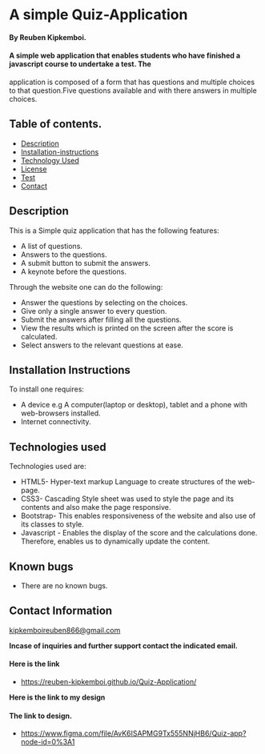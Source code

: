 # A simple Quiz-Application

#### **By Reuben Kipkemboi.**

#### <p> A simple  web application that enables students who have finished a javascript course to undertake a test. The 
application is composed of a form that has questions and multiple choices to that question.Five questions available and with there answers in multiple choices.</p>
 

## Table of contents.

+ [Description](#description)
+ [Installation-instructions](#Installation-instructions)
+ [Technology Used](#technology-used)
+ [License](#license-Information)
+ [Test](#instructions-on-running-tests)
+ [Contact](#contact-information)

## Description

This is a Simple quiz application that has the following features:
* A list of questions.
*  Answers to the questions.
* A submit button to submit the answers.
* A keynote before the questions.

 Through the website one can do the following:
 + Answer the questions by selecting on the choices.
 + Give only a single answer to every question.
 + Submit the answers after filling all the questions.
 + View the results which is printed on the screen after the score is calculated.
 + Select answers to the relevant questions at ease.

## Installation Instructions

To install one requires:
* A device e.g A computer(laptop or desktop), tablet and a phone with web-browsers installed.
* Internet connectivity. 

## Technologies used
Technologies used are:
* HTML5- Hyper-text markup Language to create structures of the web-page.
* CSS3- Cascading Style sheet was used to style the page and its contents and also make the page responsive.
* Bootstrap- This enables responsiveness of the website and also use of its classes to style.
* Javascript - Enables the display of the score and the calculations done. Therefore, enables us to dynamically update the content.

## Known bugs

+ There are no known bugs.
## Contact Information
<kipkemboireuben866@gmail.com>

**Incase of inquiries and further support contact the indicated email.**
#### Here is the link
+ https://reuben-kipkemboi.github.io/Quiz-Application/

**Here is the link to my design**
#### The link to design.  
+ https://www.figma.com/file/AvK6ISAPMG9Tx555NNjHB6/Quiz-app?node-id=0%3A1
